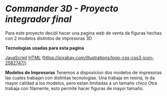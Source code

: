 # <em> Commander 3D - Proyecto integrador final </em>

Para este proyecto decidi hacer una pagina web de venta de figuras
hechas con 2 modelos distintos de impresoras 3D

__Tecnologias usadas para esta pagina__

[JavaScript](https://www.freepnglogos.com/uploads/javascript-png/javascript-logo-transparent-logo-javascript-images-3.png)
[HTML](https://cdn.pixabay.com/photo/2017/08/05/11/16/logo-2582748_640.png)
(https://pixabay.com/illustrations/logo-css-css3-icon-2582747/)

__Modelos de Impresoras__
Tenemos a disposicion dos modelos de impresoras las cuales trabajan con distintas tecnologias.
    Una trabaja en resina, le da mayor calidad a los modelos, pero estan limitadas a un tamaño chico
    Otra trabaja con filamente, esto permite hacer figuras de mayor tamaño.

